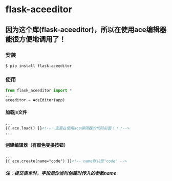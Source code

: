 # flask-aceeditor

## 因为这个库(flask-aceeditor)，所以在使用ace编辑器能很方便地调用了！

### 安装

```shell
$ pip install flask-aceeditor
```

### 使用

```python
from flask_aceeditor import *
...
aceeditor = AceEditor(app)
```

#### 加载js文件

```html
...
{{ ace.load() }}<!--一定要在使用ace编辑器的代码前面！！！-->
...
```

#### 创建编辑器（有颜色变换按钮）

```html
...
{{ ace.create(name="code") }}<!-- name默认是"code" -->
```

##### 注：提交表单时，字段是你当时创建时传入的参数name